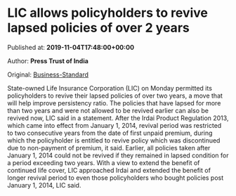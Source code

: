 
# LIC allows policyholders to revive lapsed policies of over 2 years

Published at: **2019-11-04T17:48:00+00:00**

Author: **Press Trust of India**

Original: [Business-Standard](https://www.business-standard.com/article/finance/lic-allows-policyholders-to-revive-lapsed-policies-of-over-2-years-119110401689_1.html)

State-owned Life Insurance Corporation (LIC) on Monday permitted its policyholders to revive their lapsed policies of over two years, a move that will help improve persistency ratio.
The policies that have lapsed for more than two years and were not allowed to be revived earlier can also be revived now, LIC said in a statement.
After the Irdai Product Regulation 2013, which came into effect from January 1, 2014, revival period was restricted to two consecutive years from the date of first unpaid premium, during which the policyholder is entitled to revive policy which was discontinued due to non-payment of premium, it said.
Earlier, all policies taken after January 1, 2014 could not be revived if they remained in lapsed condition for a period exceeding two years.
With a view to extend the benefit of continued life cover, LIC approached Irdai and extended the benefit of longer revival period to even those policyholders who bought policies post January 1, 2014, LIC said.
